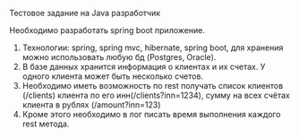 Тестовое задание на Java разработчик

Необходимо разработать spring boot приложение.
 1. Технологии: spring, spring mvc, hibernate, spring boot, для хранения можно использовать любую бд (Postgres, Oracle).
 2. В базе данных хранится информация о клиентах и их счетах. У одного клиента может быть несколько счетов.
 3. Необходимо иметь возможность по rest получать список клиентов (/clients) клиента по его инн(/clients?inn=1234),
 сумму на всех счётах клиента в рублях  (/amount?inn=123)
 4. Кроме этого необходимо в лог писать время выполнения каждого rest метода.


